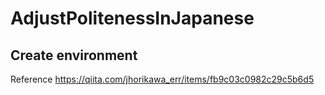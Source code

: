 # AdjustPolitenessInJapanese

## Create environment
Reference
https://qiita.com/jhorikawa_err/items/fb9c03c0982c29c5b6d5
